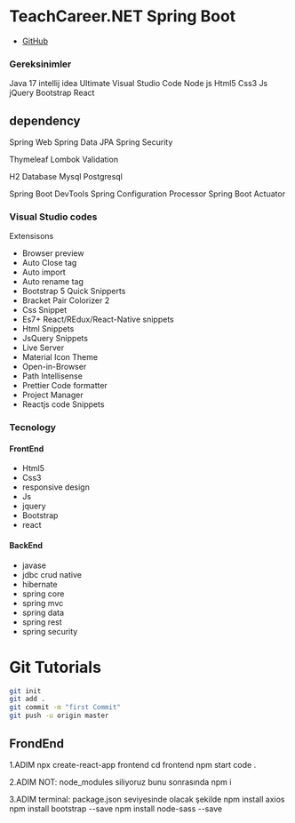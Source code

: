 # TeachCareer.NET Spring Boot

* [GitHub](https://github.com/hamitmizrak/TechCareerSpringBoot1)

### Gereksinimler
Java 17
intellij idea Ultimate
Visual Studio Code
Node js
Html5
Css3
Js
jQuery
Bootstrap
React

dependency
-----------------------------------------------------------------------
Spring Web
Spring Data JPA
Spring Security

Thymeleaf
Lombok
Validation

H2 Database
Mysql
Postgresql

Spring Boot DevTools
Spring Configuration Processor
Spring Boot Actuator

### Visual Studio codes
Extensisons
- Browser preview
- Auto Close tag
- Auto import
- Auto rename tag
- Bootstrap 5 Quick Snipperts
- Bracket Pair Colorizer 2
- Css Snippet
- Es7+ React/REdux/React-Native snippets
- Html Snippets
- JsQuery Snippets
- Live Server
- Material Icon Theme
- Open-in-Browser
- Path Intellisense
- Prettier Code formatter
- Project Manager
- Reactjs code Snippets


### Tecnology
#### FrontEnd
- Html5
- Css3
- responsive design
- Js
- jquery
- Bootstrap
- react

#### BackEnd
* javase
* jdbc crud native
* hibernate
* spring core
* spring mvc
* spring data
* spring rest
* spring security

# Git Tutorials
```sh
git init
git add .
git commit -m "first Commit"
git push -u origin master
```


FrondEnd
-----------------------------------------------------------------------

1.ADIM
npx create-react-app frontend
cd frontend
npm start
code .

2.ADIM
NOT: node_modules siliyoruz bunu sonrasında
npm i

3.ADIM
terminal: package.json seviyesinde olacak şekilde
npm install axios
npm install bootstrap --save
npm install node-sass --save






